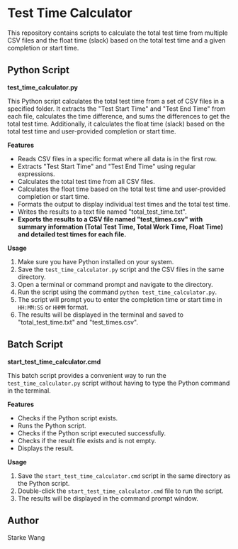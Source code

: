 # Test Time Calculator

This repository contains scripts to calculate the total test time from multiple CSV files and the float time (slack) based on the total test time and a given completion or start time.

## Python Script

**test_time_calculator.py**

This Python script calculates the total test time from a set of CSV files in a specified folder. It extracts the "Test Start Time" and "Test End Time" from each file, calculates the time difference, and sums the differences to get the total test time. Additionally, it calculates the float time (slack) based on the total test time and user-provided completion or start time.

**Features**

* Reads CSV files in a specific format where all data is in the first row.
* Extracts "Test Start Time" and "Test End Time" using regular expressions.
* Calculates the total test time from all CSV files.
* Calculates the float time based on the total test time and user-provided completion or start time.
* Formats the output to display individual test times and the total test time.
* Writes the results to a text file named "total_test_time.txt".
* **Exports the results to a CSV file named "test_times.csv" with summary information (Total Test Time, Total Work Time, Float Time) and detailed test times for each file.**

**Usage**

1. Make sure you have Python installed on your system.
2. Save the `test_time_calculator.py` script and the CSV files in the same directory.
3. Open a terminal or command prompt and navigate to the directory.
4. Run the script using the command `python test_time_calculator.py`.
5. The script will prompt you to enter the completion time or start time in `HH:MM:SS` or `HHMM` format.
6. The results will be displayed in the terminal and saved to "total_test_time.txt" and "test_times.csv".

## Batch Script

**start_test_time_calculator.cmd**

This batch script provides a convenient way to run the `test_time_calculator.py` script without having to type the Python command in the terminal.

**Features**

* Checks if the Python script exists.
* Runs the Python script.
* Checks if the Python script executed successfully.
* Checks if the result file exists and is not empty.
* Displays the result.

**Usage**

1. Save the `start_test_time_calculator.cmd` script in the same directory as the Python script.
2. Double-click the `start_test_time_calculator.cmd` file to run the script.
3. The results will be displayed in the command prompt window.

## Author

Starke Wang
